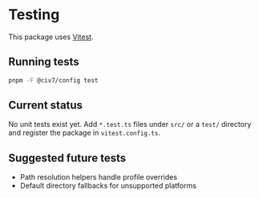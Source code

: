 # Testing

This package uses [Vitest](https://vitest.dev/).

## Running tests

```bash
pnpm -F @civ7/config test
```

## Current status

No unit tests exist yet. Add `*.test.ts` files under `src/` or a `test/` directory and register the package in `vitest.config.ts`.

## Suggested future tests

- Path resolution helpers handle profile overrides
- Default directory fallbacks for unsupported platforms
